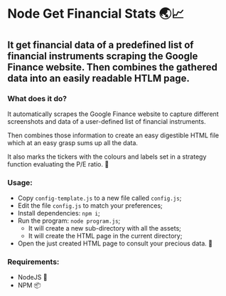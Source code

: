 # Node Get Financial Stats 🌏📈

## It get financial data of a predefined list of financial instruments scraping the Google Finance website. Then combines the gathered data into an easily readable HTLM page.

### What does it do?
It automatically scrapes the Google Finance website to capture different screenshots and data of a user-defined list of financial instruments.

Then combines those information to create an easy digestible HTML file which at an easy grasp sums up all the data.

It also marks the tickers with the colours and labels set in a strategy function evaluating the P/E ratio. 💸

### Usage:
- Copy `config-template.js` to a new file called `config.js`;
- Edit the file `config.js` to match your preferences;
- Install dependencies: `npm i`;
- Run the program: `node program.js`;
    - It will create a new sub-directory with all the assets;
    - It will create the HTML page in the current directory;
- Open the just created HTML page to consult your precious data. 🙌

### Requirements:
 - NodeJS 🦏
 - NPM 📦